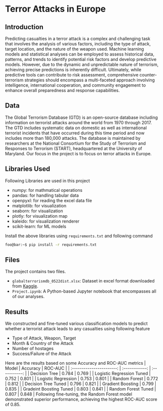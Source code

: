 # Terror Attacks in Europe

## Introduction

Predicting casualties in a terror attack is a complex and challenging task that involves the analysis of various factors, including the type of attack, target location, and the nature of the weapon used. Machine learning models and statistical analyses can be employed to assess historical data, patterns, and trends to identify potential risk factors and develop predictive models. However, due to the dynamic and unpredictable nature of terrorism, achieving precise predictions is inherently difficult. Ultimately, while predictive tools can contribute to risk assessment, comprehensive counter-terrorism strategies should encompass a multi-faceted approach involving intelligence, international cooperation, and community engagement to enhance overall preparedness and response capabilities.

## Data

The Global Terrorism Database (GTD) is an open-source database including information on terrorist attacks around the world from 1970 through 2017. The GTD includes systematic data on domestic as well as international terrorist incidents that have occurred during this time period and now includes more than 180,000 attacks. The database is maintained by researchers at the National Consortium for the Study of Terrorism and Responses to Terrorism (START), headquartered at the University of Maryland. Our focus in the project is to focus on terror attacks in Europe.

## Libraries Used

Following Libraries are used in this project

- numpy: for mathmatical operations
- pandas: for handling tabular data
- openpyxl: for reading the excel data file
- matplotlib: for visualization
- seaborn: for visualization
- plotly: for visualization map
- kaleido: for visualization renderer
- scikit-learn: for ML models

Install the above libraries using `requirements.txt` and following command

```sh
foo@bar:~$ pip install -r requirements.txt
```

## Files

The project contains two files.

- `globalterrorismdb_0522dist.xlsx`: Dataset in excel format downloaded from [Kaggle](https://www.kaggle.com/datasets/START-UMD/gtd).
- `Project.ipynb`: A Python-based Jupyter notebook that encompasses all of our analyses.

## Results

We constructed and fine-tuned various classification models to predict whether a terrorist attack leads to any casualties using following feature

- Type of Attack, Weapon, Target
- Month & Country of the Attack
- Number of hostages
- Success/Failure of the Attack

Here are the results based on some Accuracy and ROC-AUC metrics
| Model | Accuracy | ROC-AUC |
| :-----------------------: | :------------: | :-----------: |
| Decision Tree | 0.784 | 0.769 |
| Logistic Regression Tuned | 0.752 | 0.801 |
| Logistic Regression | 0.753 | 0.801 |
| Random Forest | 0.772 | 0.812 |
| Decision Tree Tuned | 0.796 | 0.821 |
| Gradient Boosting | 0.799 | 0.835 |
| Gradeint Boosting Tuned | 0.803 | 0.841 |
| Random Forest Tuned | 0.807 | 0.848 |
Following fine-tuning, the Random Forest model demonstrated superior performance, achieving the highest ROC-AUC score of 0.85.
